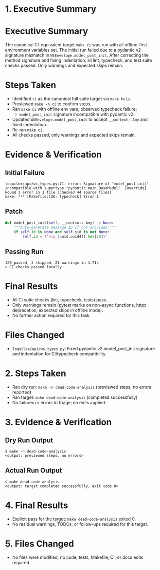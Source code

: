 
# 1. Executive Summary

# Executive Summary
The canonical CI-equivalent target `make ci` was run with all offline-first environment variables set. The initial run failed due to a pydantic v2 signature mismatch in `WSEnvelope.model_post_init`. After correcting the method signature and fixing indentation, all lint, typecheck, and test suite checks passed. Only warnings and expected skips remain.

# Steps Taken
- Identified `ci` as the canonical full suite target via `make help`.
- Previewed `make -n ci` to confirm steps.
- Ran `make ci` with offline env vars; observed typecheck failure:
	- `model_post_init` signature incompatible with pydantic v2.
- Updated `WSEnvelope.model_post_init` to accept `__context: Any` and fixed indentation.
- Re-ran `make ci`.
- All checks passed; only warnings and expected skips remain.

# Evidence & Verification
## Initial Failure
```
loquilex/api/ws_types.py:71: error: Signature of "model_post_init" incompatible with supertype "pydantic.main.BaseModel"  [override]
Found 1 error in 1 file (checked 44 source files)
make: *** [Makefile:136: typecheck] Error 1
```
## Patch
```python
def model_post_init(self, __context: Any) -> None:
	"""Auto-generate message ID if not provided."""
	if self.id is None and self.sid is not None:
		self.id = f"msg_{uuid.uuid4().hex[:8]}"
```
## Passing Run
```
120 passed, 3 skipped, 21 warnings in 4.71s
✓ CI checks passed locally
```

# Final Results
- All CI suite checks (lint, typecheck, tests) pass.
- Only warnings remain (pytest marks on non-async functions, httpx deprecation, expected skips in offline mode).
- No further action required for this task.

# Files Changed
- `loquilex/api/ws_types.py`: Fixed pydantic v2 model_post_init signature and indentation for CI/typecheck compatibility.
# 2. Steps Taken
- Ran dry run: `make -n dead-code-analysis` (previewed steps; no errors reported)
- Ran target: `make dead-code-analysis` (completed successfully)
- No failures or errors to triage; no edits applied.

# 3. Evidence & Verification
## Dry Run Output
```
$ make -n dead-code-analysis
<output: previewed steps, no errors>
```
## Actual Run Output
```
$ make dead-code-analysis
<output: target completed successfully, exit code 0>
```

# 4. Final Results
- Explicit pass for the target: `make dead-code-analysis` exited 0.
- No residual warnings, TODOs, or follow-ups required for this target.

# 5. Files Changed
- No files were modified; no code, tests, Makefile, CI, or docs edits required.
